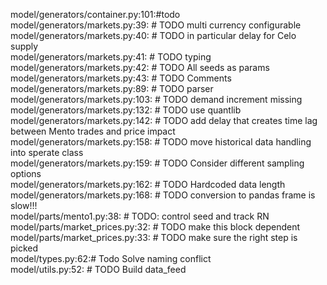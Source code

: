 model/generators/container.py:101:#todo\
model/generators/markets.py:39:    # TODO multi currency configurable\
model/generators/markets.py:40:    # TODO in particular delay for Celo supply\
model/generators/markets.py:41:    # TODO typing\
model/generators/markets.py:42:    # TODO All seeds as params\
model/generators/markets.py:43:    # TODO Comments\
model/generators/markets.py:89:        # TODO parser\
model/generators/markets.py:103:            # TODO  demand increment missing\
model/generators/markets.py:132:        # TODO use quantlib\
model/generators/markets.py:142:    # TODO add delay that creates time lag between Mento trades and price impact\
model/generators/markets.py:158:        # TODO move historical data handling into sperate class\
model/generators/markets.py:159:        # TODO Consider different sampling options\
model/generators/markets.py:162:        # TODO Hardcoded data length\
model/generators/markets.py:168:        # TODO conversion to pandas frame is slow!!!\
model/parts/mento1.py:38:    # TODO: control seed and track RN\
model/parts/market_prices.py:32:    # TODO make this block dependent\
model/parts/market_prices.py:33:    # TODO make sure the right step is picked\
model/types.py:62:# Todo Solve naming conflict\
model/utils.py:52:    # TODO Build data_feed
